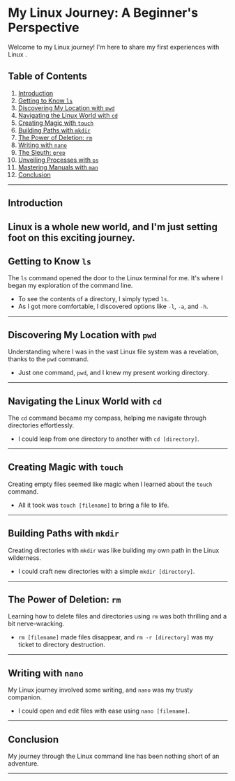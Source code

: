 # My Linux Journey: A Beginner's Perspective

Welcome to my Linux journey! I'm here to share my first experiences with Linux .

## Table of Contents

1. [Introduction](#introduction)
2. [Getting to Know `ls`](#getting-to-know-ls)
3. [Discovering My Location with `pwd`](#discovering-my-location-with-pwd)
4. [Navigating the Linux World with `cd`](#navigating-the-linux-world-with-cd)
5. [Creating Magic with `touch`](#creating-magic-with-touch)
6. [Building Paths with `mkdir`](#building-paths-with-mkdir)
7. [The Power of Deletion: `rm`](#the-power-of-deletion-rm)
8. [Writing with `nano`](#writing-with-nano)
9. [The Sleuth: `grep`](#the-sleuth-grep)
10. [Unveiling Processes with `ps`](#unveiling-processes-with-ps)
11. [Mastering Manuals with `man`](#mastering-manuals-with-man)
12. [Conclusion](#conclusion)

---

## Introduction

Linux is a whole new world, and I'm just setting foot on this exciting journey.
---

## Getting to Know `ls`

The `ls` command opened the door to the Linux terminal for me. It's where I began my exploration of the command line.

- To see the contents of a directory, I simply typed `ls`.
- As I got more comfortable, I discovered options like `-l`, `-a`, and `-h`.


---

## Discovering My Location with `pwd`

Understanding where I was in the vast Linux file system was a revelation, thanks to the `pwd` command.

- Just one command, `pwd`, and I knew my present working directory.


---

## Navigating the Linux World with `cd`

The `cd` command became my compass, helping me navigate through directories effortlessly.

- I could leap from one directory to another with `cd [directory]`.


---

## Creating Magic with `touch`

Creating empty files seemed like magic when I learned about the `touch` command.

- All it took was `touch [filename]` to bring a file to life.



---

## Building Paths with `mkdir`

Creating directories with `mkdir` was like building my own path in the Linux wilderness.

- I could craft new directories with a simple `mkdir [directory]`.



---

## The Power of Deletion: `rm`

Learning how to delete files and directories using `rm` was both thrilling and a bit nerve-wracking.

- `rm [filename]` made files disappear, and `rm -r [directory]` was my ticket to directory destruction.



---

## Writing with `nano`

My Linux journey involved some writing, and `nano` was my trusty companion.

- I could open and edit files with ease using `nano [filename]`.




---

## Conclusion

My journey through the Linux command line has been nothing short of an adventure.

---


